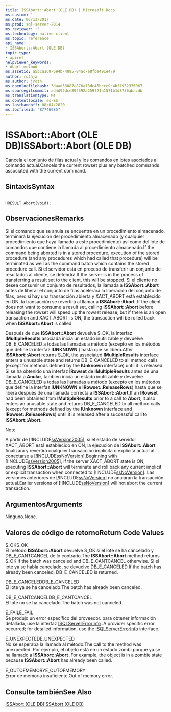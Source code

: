 ```yaml
---
title: ISSAbort::Abort (OLE DB) | Microsoft Docs
ms.custom: ''
ms.date: 06/13/2017
ms.prod: sql-server-2014
ms.reviewer: ''
ms.technology: native-client
ms.topic: reference
api_name:
- ISSAbort::Abort (OLE DB)
topic_type:
- apiref
helpviewer_keywords:
- Abort method
ms.assetid: a5bca169-694b-4895-84ac-e8fba491e479
author: rothja
ms.author: jroth
ms.openlocfilehash: 3daad53087c876af8dc46bccc9c4bf7952976067
ms.sourcegitcommit: ad4d92dce894592a259721a1571b1d8736abacdb
ms.translationtype: MT
ms.contentlocale: es-ES
ms.lasthandoff: 08/04/2020
ms.locfileid: "87746985"
---
```

# <a name="issabortabort-ole-db"></a><span data-ttu-id="22b0b-102">ISSAbort::Abort (OLE DB)</span><span class="sxs-lookup"><span data-stu-id="22b0b-102">ISSAbort::Abort (OLE DB)</span></span>
  <span data-ttu-id="22b0b-103">Cancela el conjunto de filas actual y los comandos en lotes asociados al comando actual.</span><span class="sxs-lookup"><span data-stu-id="22b0b-103">Cancels the current rowset plus any batched commands associated with the current command.</span></span>  
  
## <a name="syntax"></a><span data-ttu-id="22b0b-104">Sintaxis</span><span class="sxs-lookup"><span data-stu-id="22b0b-104">Syntax</span></span>  
  
```  
  
HRESULT Abort(void);  
```  
  
## <a name="remarks"></a><span data-ttu-id="22b0b-105">Observaciones</span><span class="sxs-lookup"><span data-stu-id="22b0b-105">Remarks</span></span>  
 <span data-ttu-id="22b0b-106">Si el comando que se anula se encuentra en un procedimiento almacenado, terminará la ejecución del procedimiento almacenado (y cualquier procedimiento que haya llamado a este procedimiento) así como del lote de comandos que contiene la llamada al procedimiento almacenado.</span><span class="sxs-lookup"><span data-stu-id="22b0b-106">If the command being aborted is in a stored procedure, execution of the stored procedure (and any procedures which had called that procedure) will be terminated as well as the command batch which contains the stored procedure call.</span></span> <span data-ttu-id="22b0b-107">Si el servidor está en proceso de transferir un conjunto de resultados al cliente, se detendrá.</span><span class="sxs-lookup"><span data-stu-id="22b0b-107">If the server is in the process of transferring a result set to the client, this will be stopped.</span></span> <span data-ttu-id="22b0b-108">Si el cliente no desea consumir un conjunto de resultados, la llamada a **ISSAbort::Abort** antes de liberar el conjunto de filas acelerará la liberación del conjunto de filas, pero si hay una transacción abierta y XACT_ABORT está establecido en ON, la transacción se revertirá al llamar a **ISSAbort::Abort** .</span><span class="sxs-lookup"><span data-stu-id="22b0b-108">If the client does not want to consume a result set, calling **ISSAbort::Abort** before releasing the rowset will speed up the rowset release, but if there is an open transaction and XACT_ABORT is ON, the transaction will be rolled back when **ISSAbort::Abort** is called</span></span>  
  
 <span data-ttu-id="22b0b-109">Después de que **ISSAbort::Abort** devuelva S_OK, la interfaz **IMultipleResults** asociada inicia un estado inutilizable y devuelve DB_E_CANCELED a todas las llamadas a método (excepto en los métodos que define la interfaz **IUNKNOWN** ) hasta que se libera.</span><span class="sxs-lookup"><span data-stu-id="22b0b-109">After **ISSAbort::Abort** returns S_OK, the associated **IMultipleResults** interface enters a unusable state and returns DB_E_CANCELED to all method calls (except for methods defined by the **IUnknown** interface) until it is released.</span></span> <span data-ttu-id="22b0b-110">Si se ha obtenido una interfaz **IRowset** de **IMultipleResults** antes de una llamada a **Anular**, también inicia un estado inutilizable y devuelve DB_E_CANCELED a todas las llamadas a método (excepto en los métodos que define la interfaz **IUNKNOWN** e **IRowset::ReleaseRows**) hasta que se libera después de una llamada correcta a **ISSAbort::Abort**.</span><span class="sxs-lookup"><span data-stu-id="22b0b-110">If an **IRowset** had been obtained from **IMultipleResults** prior to a call to **Abort**, it also enters an unusable state and returns DB_E_CANCELED to all method calls (except for methods defined by the **IUnknown** interface and **IRowset::ReleaseRows**) until it is released after a successful call to **ISSAbort::Abort**.</span></span>  
  
> [!NOTE]  
>  <span data-ttu-id="22b0b-111">A partir de [!INCLUDE[ssVersion2005](../../includes/ssversion2005-md.md)], si el estado de servidor XACT_ABORT está establecido en ON, la ejecución de **ISSAbort::Abort** finalizará y revertirá cualquier transacción implícita o explícita actual al conectarse a [!INCLUDE[ssNoVersion](../../includes/ssnoversion-md.md)].</span><span class="sxs-lookup"><span data-stu-id="22b0b-111">Beginning with [!INCLUDE[ssVersion2005](../../includes/ssversion2005-md.md)], if the server XACT_ABORT state is ON, executing **ISSAbort::Abort** will terminate and roll back any current implicit or explicit transaction when connected to [!INCLUDE[ssNoVersion](../../includes/ssnoversion-md.md)].</span></span> <span data-ttu-id="22b0b-112">Las versiones anteriores de [!INCLUDE[ssNoVersion](../../includes/ssnoversion-md.md)] no anularán la transacción actual.</span><span class="sxs-lookup"><span data-stu-id="22b0b-112">Earlier versions of [!INCLUDE[ssNoVersion](../../includes/ssnoversion-md.md)] will not abort the current transaction.</span></span>  
  
## <a name="arguments"></a><span data-ttu-id="22b0b-113">Argumentos</span><span class="sxs-lookup"><span data-stu-id="22b0b-113">Arguments</span></span>  
 <span data-ttu-id="22b0b-114">Ninguno.</span><span class="sxs-lookup"><span data-stu-id="22b0b-114">None.</span></span>  
  
## <a name="return-code-values"></a><span data-ttu-id="22b0b-115">Valores de código de retorno</span><span class="sxs-lookup"><span data-stu-id="22b0b-115">Return Code Values</span></span>  
 <span data-ttu-id="22b0b-116">S_OK</span><span class="sxs-lookup"><span data-stu-id="22b0b-116">S_OK</span></span>  
 <span data-ttu-id="22b0b-117">El método **ISSAbort::Abort** devuelve S_OK si el lote se ha cancelado y DB_E_CANTCANCEL de lo contrario.</span><span class="sxs-lookup"><span data-stu-id="22b0b-117">The **ISSAbort::Abort** method returns S_OK if the batch was canceled and DB_E_CANTCANCEL otherwise.</span></span> <span data-ttu-id="22b0b-118">Si el lote ya se había cancelado, se devuelve DB_E_CANCELED.</span><span class="sxs-lookup"><span data-stu-id="22b0b-118">If the batch has already been canceled, DB_E_CANCELED is returned.</span></span>  
  
 <span data-ttu-id="22b0b-119">DB_E_CANCELED</span><span class="sxs-lookup"><span data-stu-id="22b0b-119">DB_E_CANCELED</span></span>  
 <span data-ttu-id="22b0b-120">El lote ya se ha cancelado.</span><span class="sxs-lookup"><span data-stu-id="22b0b-120">The batch has already been canceled.</span></span>  
  
 <span data-ttu-id="22b0b-121">DB_E_CANTCANCEL</span><span class="sxs-lookup"><span data-stu-id="22b0b-121">DB_E_CANTCANCEL</span></span>  
 <span data-ttu-id="22b0b-122">El lote no se ha cancelado.</span><span class="sxs-lookup"><span data-stu-id="22b0b-122">The batch was not canceled.</span></span>  
  
 <span data-ttu-id="22b0b-123">E_FAIL</span><span class="sxs-lookup"><span data-stu-id="22b0b-123">E_FAIL</span></span>  
 <span data-ttu-id="22b0b-124">Se produjo un error específico del proveedor. para obtener información detallada, use la interfaz [ISQLServerErrorInfo](../../database-engine/dev-guide/isqlservererrorinfo-ole-db.md) .</span><span class="sxs-lookup"><span data-stu-id="22b0b-124">A provider specific error occurred; for detailed information, use the [ISQLServerErrorInfo](../../database-engine/dev-guide/isqlservererrorinfo-ole-db.md) interface.</span></span>  
  
 <span data-ttu-id="22b0b-125">E_UNEXPECTED</span><span class="sxs-lookup"><span data-stu-id="22b0b-125">E_UNEXPECTED</span></span>  
 <span data-ttu-id="22b0b-126">No se esperaba la llamada al método.</span><span class="sxs-lookup"><span data-stu-id="22b0b-126">The call to the method was unexpected.</span></span> <span data-ttu-id="22b0b-127">Por ejemplo, el objeto está en un estado zombi porque ya se ha llamado a **ISSAbort::Abort** .</span><span class="sxs-lookup"><span data-stu-id="22b0b-127">For example, the object is in a zombie state because **ISSAbort::Abort** has already been called.</span></span>  
  
 <span data-ttu-id="22b0b-128">E_OUTOFMEMORY</span><span class="sxs-lookup"><span data-stu-id="22b0b-128">E_OUTOFMEMORY</span></span>  
 <span data-ttu-id="22b0b-129">Error de memoria insuficiente.</span><span class="sxs-lookup"><span data-stu-id="22b0b-129">Out of memory error.</span></span>  
  
## <a name="see-also"></a><span data-ttu-id="22b0b-130">Consulte también</span><span class="sxs-lookup"><span data-stu-id="22b0b-130">See Also</span></span>  
 [<span data-ttu-id="22b0b-131">ISSAbort &#40;OLE DB&#41;</span><span class="sxs-lookup"><span data-stu-id="22b0b-131">ISSAbort &#40;OLE DB&#41;</span></span>](../../database-engine/dev-guide/issabort-ole-db.md)  
  
  
